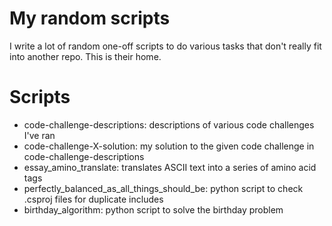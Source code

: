 # My random scripts
I write a lot of random one-off scripts to do various tasks that don't really fit into another repo. This is their home.

# Scripts
* code-challenge-descriptions: descriptions of various code challenges I've ran
* code-challenge-X-solution: my solution to the given code challenge in code-challenge-descriptions
* essay_amino_translate: translates ASCII text into a series of amino acid tags
* perfectly_balanced_as_all_things_should_be: python script to check .csproj files for duplicate includes
* birthday_algorithm: python script to solve the birthday problem

